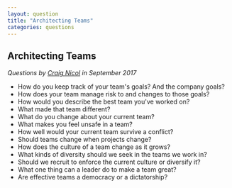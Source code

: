 ```yaml
---
layout: question
title: "Architecting Teams"
categories: questions
---
```


<h2>Architecting Teams</h2>

<p><em>Questions by  <a href="https://twitter.com/craignicol">Craig Nicol</a> in September 2017</em></p>

<ul>
<li>How do you keep track of your team's goals? And the company goals?</li>
<li>How does your team manage risk to and changes to those goals?</li>
<li>How would you describe the best team you've worked on?</li>
<li>What made that team different?</li>
<li>What do you change about your current team?</li>
<li>What makes you feel unsafe in a team?</li>
<li>How well would your current team survive a conflict?</li>
<li>Should teams change when projects change?</li>
<li>How does the culture of a team change as it grows?</li>
<li>What kinds of diversity should we seek in the teams we work in?</li>
<li>Should we recruit to enforce the current culture or diversify it?</li>
<li>What one thing can a leader do to make a team great?</li>
<li>Are effective teams a democracy or a dictatorship?</li>
</ul>
